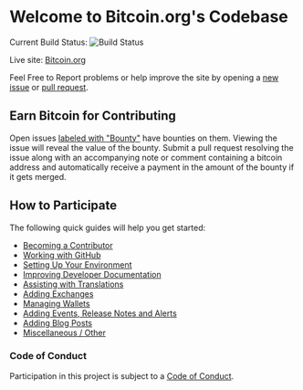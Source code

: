 # Welcome to Bitcoin.org's Codebase

Current Build Status: ![Build Status](https://travis-ci.org/bitcoin-dot-org/bitcoin.org.svg?branch=master)

Live site: [Bitcoin.org](https://bitcoin.org)

Feel Free to Report problems or help improve the site by opening a [new issue](https://github.com/bitcoin-dot-org/bitcoin.org/issues/new) or [pull request](https://github.com/bitcoin-dot-org/bitcoin.org/compare).

## Earn Bitcoin for Contributing
Open issues [labeled with "Bounty"](https://github.com/bitcoin-dot-org/bitcoin.org/labels/Bounty)
have bounties on them. Viewing the issue will reveal the value of the bounty.
Submit a pull request resolving the issue along with an accompanying note or
comment containing a bitcoin address and automatically receive a payment in the
amount of the bounty if it gets merged.

## How to Participate
The following quick guides will help you get started:

+ [Becoming a Contributor](https://github.com/bitcoin-dot-org/bitcoin.org/blob/master/docs/become-a-contributor.md)
+ [Working with GitHub](https://github.com/bitcoin-dot-org/bitcoin.org/blob/master/docs/working-with-github.md)
+ [Setting Up Your Environment](https://github.com/bitcoin-dot-org/bitcoin.org/blob/master/docs/setting-up-your-environment.md)
+ [Improving Developer Documentation](https://github.com/bitcoin-dot-org/developer.bitcoin.org/)
+ [Assisting with Translations](https://github.com/bitcoin-dot-org/bitcoin.org/blob/master/docs/assisting-with-translations.md)
+ [Adding Exchanges](https://github.com/bitcoin-dot-org/bitcoin.org/blob/master/docs/adding-exchanges.md)
+ [Managing Wallets](https://github.com/bitcoin-dot-org/bitcoin.org/blob/master/docs/managing-wallets.md)
+ [Adding Events, Release Notes and Alerts](https://github.com/bitcoin-dot-org/bitcoin.org/blob/master/docs/adding-events-release-notes-and-alerts.md)
+ [Adding Blog Posts](https://github.com/bitcoin-dot-org/bitcoin.org/blob/master/docs/adding-blog-posts.md)
+ [Miscellaneous / Other](https://github.com/bitcoin-dot-org/bitcoin.org/blob/master/docs/miscellaneous.md)

### Code of Conduct

Participation in this project is subject to a [Code of Conduct](https://github.com/bitcoin-dot-org/bitcoin.org/blob/master/CODE_OF_CONDUCT.md).
